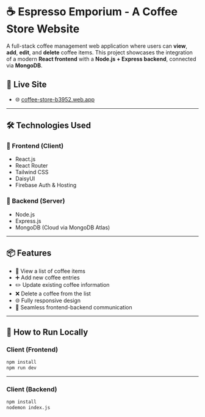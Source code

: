 # ☕ Espresso Emporium - A Coffee Store Website

A full-stack coffee management web application where users can **view**, **add**, **edit**, and **delete** coffee items. This project showcases the integration of a modern **React frontend** with a **Node.js + Express backend**, connected via **MongoDB**.


## 🔗 Live Site

- 🌐 [coffee-store-b3952.web.app](https://coffee-store-b3952.web.app/)

---

## 🛠️ Technologies Used

### 🔹 Frontend (Client)
- React.js
- React Router
- Tailwind CSS
- DaisyUI
- Firebase Auth & Hosting

### 🔹 Backend (Server)
- Node.js
- Express.js
- MongoDB (Cloud via MongoDB Atlas)

---

## 📦 Features

- 🧾 View a list of coffee items
- ➕ Add new coffee entries
- ✏️ Update existing coffee information
- ❌ Delete a coffee from the list
- 🌐 Fully responsive design
- 🔗 Seamless frontend-backend communication

---

## 🧪 How to Run Locally

### Client (Frontend)
```bash
npm install
npm run dev
```
---

### Client (Backend)
```bash
npm install
nodemon index.js
```

